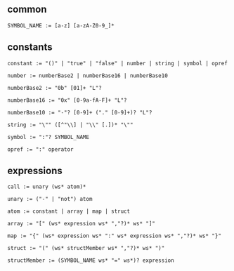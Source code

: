 
## common

    SYMBOL_NAME := [a-z] [a-zA-Z0-9_]*

## constants

    constant := "()" | "true" | "false" | number | string | symbol | opref

    number := numberBase2 | numberBase16 | numberBase10

    numberBase2 := "0b" [01]+ "L"?

    numberBase16 := "0x" [0-9a-fA-F]+ "L"?

    numberBase10 := "-"? [0-9]+ ("." [0-9]+)? "L"?

    string := "\"" ([^"\\] | "\\" [.])* "\""

    symbol := ":"? SYMBOL_NAME

    opref := ":" operator

## expressions

    call := unary (ws* atom)*

    unary := ("-" | "not") atom

    atom := constant | array | map | struct

    array := "[" (ws* expression ws* ","?)* ws* "]"

    map := "{" (ws* expression ws* ":" ws* expression ws* ","?)* ws* "}"

    struct := "(" (ws* structMember ws* ","?)* ws* ")"

    structMember := (SYMBOL_NAME ws* "=" ws*)? expression

